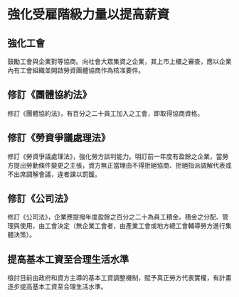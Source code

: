 # 強化受雇階級力量以提高薪資

## 強化工會

鼓勵工會與企業對等協商。向社會大眾集資之企業，其上市上櫃之審查，應以企業內有工會組織並開啟勞資團體協商作為核准要件。

## 修訂《團體協約法》

修訂《團體協約法》，有百分之二十員工加入之工會，即取得協商資格。

## 修訂《勞資爭議處理法》

修訂《勞資爭議處理法》，強化勞方談判能力。明訂前一年度有盈餘之企業，當勞方提出勞動條件變更之主張，資方無正當理由不得拒絕協商、拒絕指派調解代表或不出席調解會議，違者課以罰鍰。

## 修訂《公司法》

修訂《公司法》，企業應提撥年度盈餘之百分之二十為員工積金。積金之分配、管理與使用，由工會決定（無企業工會者，由產業工會或地方總工會輔導勞方進行集體決策）。

## 提高基本工資至合理生活水準

檢討目前由政府和資方主導的基本工資調整機制，賦予真正勞方代表實權，有計畫逐步提高基本工資至合理生活水準。
